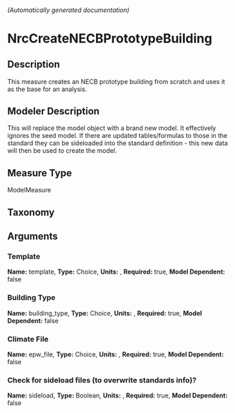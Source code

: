 

###### (Automatically generated documentation)

# NrcCreateNECBPrototypeBuilding

## Description
This measure creates an NECB prototype building from scratch and uses it as the base for an analysis.

## Modeler Description
This will replace the model object with a brand new model. It effectively ignores the seed model. If there are 
	updated tables/formulas to those in the standard they can be sideloaded into the standard definition - this new data will
	then be used to create the model.


## Measure Type
ModelMeasure

## Taxonomy


## Arguments


### Template

**Name:** template,
**Type:** Choice,
**Units:** ,
**Required:** true,
**Model Dependent:** false

### Building Type

**Name:** building_type,
**Type:** Choice,
**Units:** ,
**Required:** true,
**Model Dependent:** false

### Climate File

**Name:** epw_file,
**Type:** Choice,
**Units:** ,
**Required:** true,
**Model Dependent:** false

### Check for sideload files (to overwrite standards info)?

**Name:** sideload,
**Type:** Boolean,
**Units:** ,
**Required:** true,
**Model Dependent:** false




